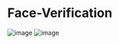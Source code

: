 # Face-Verification
![image](https://user-images.githubusercontent.com/86806643/194709809-2561f686-9f04-4ac1-b569-6d26fbbb5280.png)
![image](https://user-images.githubusercontent.com/86806643/194709978-db7795fc-6143-4928-a511-6572959094d3.png)


